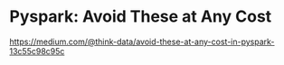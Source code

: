 # Pyspark: Avoid These at Any Cost

https://medium.com/@think-data/avoid-these-at-any-cost-in-pyspark-13c55c98c95c
